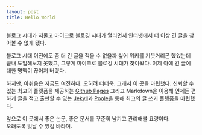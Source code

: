 ```yaml
---
layout: post
title: Hello World
---
```


<div class="message">
  블로그 시대가 저물고 마이크로 블로깅 시대가 열리면서 인터넷에서 더 이상 긴 글을 찾아볼 수 없게 됐다.
</div>

블로그 시대 이전에도 좀 더 긴 글을 적을 수 없을까 싶어 위키를 기웃거리곤 했었는데 끝내 도입해보지 못했고, 그렇게 마이크로 블로깅 시대가 찾아왔다. 이제 아예 긴 글에 대한 명맥이 끊어져 버렸다.

하지만, 아쉬움은 지금도 여전하다. 오히려 더더욱. 그래서 이 곳을 마련했다. 신뢰할 수 있는 최고의 플랫폼을 제공하는 [Github Pages][1] 그리고 Markdown을 이용해 언제든 편하게 글을 적고 출판할 수 있는 [Jekyll][2]과 [Poole][3]을 통해 최고의 글 쓰기 플랫폼을 마련했다.

앞으로 이 곳에서 좋은 논문, 좋은 문서를 꾸준히 남기고 관리해볼 요량이다.  
오래도록 빛날 수 있길 바라며.

[1]: https://pages.github.com/
[2]: http://jekyllrb.com/
[3]: http://getpoole.com/
